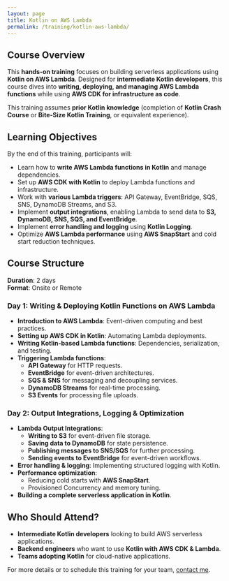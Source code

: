 ```yaml
---
layout: page
title: Kotlin on AWS Lambda
permalink: /training/kotlin-aws-lambda/
---
```


## Course Overview
This **hands-on training** focuses on building serverless applications using **Kotlin on AWS Lambda**. Designed for **intermediate Kotlin developers**, this course dives into **writing, deploying, and managing AWS Lambda functions** while using **AWS CDK for infrastructure as code**.

This training assumes **prior Kotlin knowledge** (completion of **Kotlin Crash Course** or **Bite-Size Kotlin Training**, or equivalent experience).

## Learning Objectives
By the end of this training, participants will:
- Learn how to **write AWS Lambda functions in Kotlin** and manage dependencies.
- Set up **AWS CDK with Kotlin** to deploy Lambda functions and infrastructure.
- Work with **various Lambda triggers**: API Gateway, EventBridge, SQS, SNS, DynamoDB Streams, and S3.
- Implement **output integrations**, enabling Lambda to send data to **S3, DynamoDB, SNS, SQS, and EventBridge**.
- Implement **error handling and logging** using **Kotlin Logging**.
- Optimize **AWS Lambda performance** using **AWS SnapStart** and cold start reduction techniques.

## Course Structure
**Duration**: 2 days  
**Format**: Onsite or Remote

### **Day 1: Writing & Deploying Kotlin Functions on AWS Lambda**
- **Introduction to AWS Lambda**: Event-driven computing and best practices.
- **Setting up AWS CDK in Kotlin**: Automating Lambda deployments.
- **Writing Kotlin-based Lambda functions**: Dependencies, serialization, and testing.
- **Triggering Lambda functions**:
    - **API Gateway** for HTTP requests.
    - **EventBridge** for event-driven architectures.
    - **SQS & SNS** for messaging and decoupling services.
    - **DynamoDB Streams** for real-time processing.
    - **S3 Events** for processing file uploads.

### **Day 2: Output Integrations, Logging & Optimization**
- **Lambda Output Integrations**:
    - **Writing to S3** for event-driven file storage.
    - **Saving data to DynamoDB** for state persistence.
    - **Publishing messages to SNS/SQS** for further processing.
    - **Sending events to EventBridge** for event-driven workflows.
- **Error handling & logging**: Implementing structured logging with Kotlin.
- **Performance optimization**:
    - Reducing cold starts with **AWS SnapStart**.
    - Provisioned Concurrency and memory tuning.
- **Building a complete serverless application in Kotlin**.

## Who Should Attend?
- **Intermediate Kotlin developers** looking to build AWS serverless applications.
- **Backend engineers** who want to use **Kotlin with AWS CDK & Lambda**.
- **Teams adopting Kotlin** for cloud-native applications.

For more details or to schedule this training for your team, [contact me](mailto:elenavanengelen@vintik.nl).
